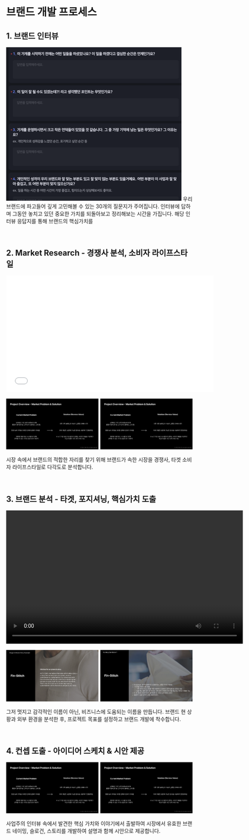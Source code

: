 # 브랜드 개발 프로세스


## 1. 브랜드 인터뷰

 ![](img/image10.png)
우리 브랜드에 파고들어 깊게 고민해볼 수 있는 30개의 질문지가 주어집니다. 인터뷰에 답하며 그동안 놓치고
있던 중요한 가치를 되돌아보고 정리해보는 시간을 가집니다. 해당 인터뷰 응답지를 통해 브랜드의 핵심가치를


<br/>

## 2. Market Research - 경쟁사 분석, 소비자 라이프스타일


<iframe width="560" height="315" src="<https://www.youtube.com/embed/TopEGCfGM-4?si=69qfNWX02QRdbCTv>" title="YouTube video player" frameborder="0" allow="accelerometer; autoplay; clipboard-write; encrypted-media; gyroscope; picture-in-picture; web-share" referrerpolicy="strict-origin-when-cross-origin" allowfullscreen></iframe>


 ![](img/Frame6.png)

시장 속에서 브랜드의 적합한 자리를 찾기 위해 브랜드가 속한 시장을 경쟁사, 타겟 소비자 라이프스타일로
다각도로 분석합니다.

<br/>

## 3. 브랜드 분석 - 타겟, 포지셔닝, 핵심가치 도출

<video width="640" height="360" controls>
  <source src="img/videoplayback.mp4" type="video/mp4">
  브라우저가 비디오 태그를 지원하지 않습니다.
</video>

 ![이미지](img/Frame5.png)

그저 멋지고 감각적인 이름이 아닌, 비즈니스에 도움되는 이름을 만듭니다. 브랜드 현 상황과 외부 환경을
분석한 후, 프로젝트 목표를 설정하고 브랜드 개발에 착수합니다.

<br/>

## 4. 컨셉 도출 - 아이디어 스케치 & 시안 제공


 ![이미지](img/Frame6.png)

사업주의 인터뷰 속에서 발견한 핵심 가치와 이야기에서 출발하여 시장에서 유효한 브랜드 네이밍, 슬로건,
스토리를 개발하여 설명과 함께 시안으로 제공합니다.



